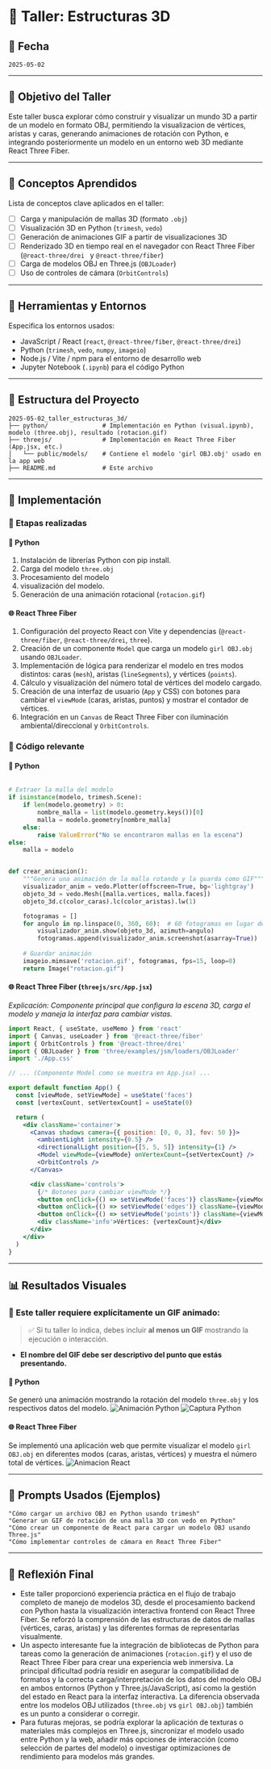 # 🧪 Taller: Estructuras 3D

## 📅 Fecha
`2025-05-02`

---

## 🎯 Objetivo del Taller

Este taller busca explorar cómo construir y visualizar un mundo 3D a partir de un modelo en formato OBJ, permitiendo la visualizacion de vértices, aristas y caras, generando animaciones de rotación con Python, e integrando posteriormente un modelo en un entorno web 3D mediante React Three Fiber.

---

## 🧠 Conceptos Aprendidos

Lista de conceptos clave aplicados en el taller:

- [ ] Carga y manipulación de mallas 3D (formato `.obj`)
- [ ] Visualización 3D en Python (`trimesh`, `vedo`)
- [ ] Generación de animaciones GIF a partir de visualizaciones 3D
- [ ] Renderizado 3D en tiempo real en el navegador con React Three Fiber (`@react-three/drei ` y `@react-three/fiber`)
- [ ] Carga de modelos OBJ en Three.js (`OBJLoader`)
- [ ] Uso de controles de cámara (`OrbitControls`)

---

## 🔧 Herramientas y Entornos

Especifica los entornos usados:

- JavaScript / React (`react`, `@react-three/fiber`, `@react-three/drei`)
- Python (`trimesh`, `vedo`, `numpy`, `imageio`)
- Node.js / Vite / npm para el entorno de desarrollo web
- Jupyter Notebook (`.ipynb`) para el código Python


---

## 📁 Estructura del Proyecto

```
2025-05-02_taller_estructuras_3d/
├── python/               # Implementación en Python (visual.ipynb), modelo (three.obj), resultado (rotacion.gif)
├── threejs/              # Implementación en React Three Fiber (App.jsx, etc.)
│   └── public/models/    # Contiene el modelo 'girl OBJ.obj' usado en la app web
├── README.md             # Este archivo
```

---

## 🧪 Implementación


### 🔹 Etapas realizadas

#### 🐍 Python
1. Instalación de librerías Python con pip install.
2. Carga del modelo `three.obj` 
3. Procesamiento del modelo
4. visualización del modelo.
5. Generación de una animación rotacional (`rotacion.gif`)

#### 🌐 React Three Fiber 
1.  Configuración del proyecto React con Vite y dependencias (`@react-three/fiber`, `@react-three/drei`, `three`).
2.  Creación de un componente `Model` que carga un modelo `girl OBJ.obj` usando `OBJLoader`.
3.  Implementación de lógica para renderizar el modelo en tres modos distintos: caras (`mesh`), aristas (`lineSegments`), y vértices (`points`).
4.  Cálculo y visualización del número total de vértices del modelo cargado.
5.  Creación de una interfaz de usuario (`App` y CSS) con botones para cambiar el `viewMode` (caras, aristas, puntos) y mostrar el contador de vértices.
6.  Integración en un `Canvas` de React Three Fiber con iluminación ambiental/direccional y `OrbitControls`.

### 🔹 Código relevante

#### 🐍 Python 
```python

# Extraer la malla del modelo
if isinstance(modelo, trimesh.Scene):
    if len(modelo.geometry) > 0:
        nombre_malla = list(modelo.geometry.keys())[0]
        malla = modelo.geometry[nombre_malla]
    else:
        raise ValueError("No se encontraron mallas en la escena")
else:
    malla = modelo  


def crear_animacion():
    """Genera una animación de la malla rotando y la guarda como GIF"""
    visualizador_anim = vedo.Plotter(offscreen=True, bg='lightgray')
    objeto_3d = vedo.Mesh([malla.vertices, malla.faces])
    objeto_3d.c(color_caras).lc(color_aristas).lw(1)  

    fotogramas = []
    for angulo in np.linspace(0, 360, 60):  # 60 fotogramas en lugar de 72
        visualizador_anim.show(objeto_3d, azimuth=angulo)
        fotogramas.append(visualizador_anim.screenshot(asarray=True))
    
    # Guardar animación
    imageio.mimsave('rotacion.gif', fotogramas, fps=15, loop=0)
    return Image("rotacion.gif") 
```

#### 🌐 React Three Fiber (`threejs/src/App.jsx`)
*Explicación: Componente principal que configura la escena 3D, carga el modelo y maneja la interfaz para cambiar vistas.*
```jsx
import React, { useState, useMemo } from 'react'
import { Canvas, useLoader } from '@react-three/fiber'
import { OrbitControls } from '@react-three/drei'
import { OBJLoader } from 'three/examples/jsm/loaders/OBJLoader'
import './App.css'

// ... (Componente Model como se muestra en App.jsx) ...

export default function App() {
  const [viewMode, setViewMode] = useState('faces')
  const [vertexCount, setVertexCount] = useState(0)

  return (
    <div className='container'>
      <Canvas shadows camera={{ position: [0, 0, 3], fov: 50 }}>
        <ambientLight intensity={0.5} />
        <directionalLight position={[5, 5, 5]} intensity={1} />
        <Model viewMode={viewMode} onVertexCount={setVertexCount} />
        <OrbitControls />
      </Canvas>

      <div className='controls'>
        {/* Botones para cambiar viewMode */}
        <button onClick={() => setViewMode('faces')} className={viewMode === 'faces' ? 'active' : ''}>Caras</button>
        <button onClick={() => setViewMode('edges')} className={viewMode === 'edges' ? 'active' : ''}>Aristas</button>
        <button onClick={() => setViewMode('points')} className={viewMode === 'points' ? 'active' : ''}>Vértices</button>
        <div className='info'>Vértices: {vertexCount}</div>
      </div>
    </div>
  )
}
```

---

## 📊 Resultados Visuales

### 📌 Este taller **requiere explícitamente un GIF animado**:

> ✅ Si tu taller lo indica, debes incluir **al menos un GIF** mostrando la ejecución o interacción.

- **El nombre del GIF debe ser descriptivo del punto que estás presentando.**

#### 🐍 Python
Se generó una animación mostrando la rotación del modelo `three.obj` y los respectivos datos del modelo.
![Animación Python](Capturas/Python/rotacion.gif)
![Captura Python](Capturas/Python/Datos.png)

#### 🌐 React Three Fiber
Se implementó una aplicación web que permite visualizar el modelo `girl OBJ.obj` en diferentes modos (caras, aristas, vértices) y muestra el número total de vértices.
![Animacion React](Capturas/threejs/girl.gif)



---

## 🧩 Prompts Usados (Ejemplos)

```text
"Cómo cargar un archivo OBJ en Python usando trimesh"
"Generar un GIF de rotación de una malla 3D con vedo en Python"
"Cómo crear un componente de React para cargar un modelo OBJ usando Three.js"
"Cómo implementar controles de cámara en React Three Fiber"
```

---

## 💬 Reflexión Final


- Este taller proporcionó experiencia práctica en el flujo de trabajo completo de manejo de modelos 3D, desde el procesamiento backend con Python hasta la visualización interactiva frontend con React Three Fiber. Se reforzó la comprensión de las estructuras de datos de mallas (vértices, caras, aristas) y las diferentes formas de representarlas visualmente.
- Un aspecto interesante fue la integración de bibliotecas de Python para tareas como la generación de animaciones (`rotacion.gif`) y el uso de React Three Fiber para crear una experiencia web inmersiva. La principal dificultad podría residir en asegurar la compatibilidad de formatos y la correcta carga/interpretación de los datos del modelo OBJ en ambos entornos (Python y Three.js/JavaScript), así como la gestión del estado en React para la interfaz interactiva. La diferencia observada entre los modelos OBJ utilizados (`three.obj` vs `girl OBJ.obj`) también es un punto a considerar o corregir.
- Para futuras mejoras, se podría explorar la aplicación de texturas o materiales más complejos en Three.js, sincronizar el modelo usado entre Python y la web, añadir más opciones de interacción (como selección de partes del modelo) o investigar optimizaciones de rendimiento para modelos más grandes.

